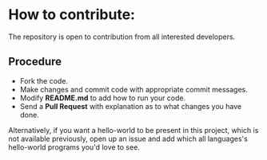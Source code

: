 # How to contribute:

The repository is open to contribution from all interested developers.

## Procedure

- Fork the code.
- Make changes and commit code with appropriate commit messages.
- Modify **README.md** to add how to run your code.
- Send a **Pull Request** with explanation as to what changes you have done. 

Alternatively, if you want a hello-world to be present in this project, which is not available previously, open up an issue and add which all languages's hello-world programs you'd love to see.